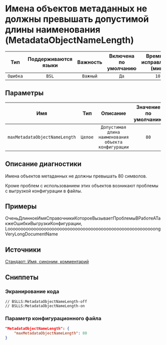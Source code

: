 # Имена объектов метаданных не должны превышать допустимой длины наименования (MetadataObjectNameLength)

|   Тип    |    Поддерживаются<br>языки    | Важность |    Включена<br>по умолчанию    |    Время на<br>исправление (мин)    |    Теги    |
|:--------:|:-----------------------------:|:--------:|:------------------------------:|:-----------------------------------:|:----------:|
| `Ошибка` |             `BSL`             | `Важный` |              `Да`              |                `10`                 | `standard` |

## Параметры


|              Имя              |   Тип   |                       Описание                       |    Значение<br>по умолчанию    |
|:-----------------------------:|:-------:|:----------------------------------------------------:|:------------------------------:|
| `maxMetadataObjectNameLength` | `Целое` | `Допустимая длина наименования объекта конфигурации` |              `80`              |
<!-- Блоки выше заполняются автоматически, не трогать -->
## Описание диагностики
<!-- Описание диагностики заполняется вручную. Необходимо понятным языком описать смысл и схему работу -->

Имена объектов метаданных не должны превышать 80 символов.

Кроме проблем с использованием этих объектов возникают проблемы с выгрузкой конфигурации в файлы.

## Примеры

ОченьДлинноеИмяСправочникиКотороеВызываетПроблемыВРаботеАТакжеОшибкиВыгрузкиКонфигурации, LooooooooooooooooooooooooooooooooooooooooooooooooooooooooongVeryLongDocumentName

## Источники
<!-- Необходимо указывать ссылки на все источники, из которых почерпнута информация для создания диагностики -->

[Стандарт: Имя, синоним, комментарий](https://its.1c.ru/db/v8std#content:474:hdoc:2.3)

## Сниппеты

<!-- Блоки ниже заполняются автоматически, не трогать -->
### Экранирование кода

```bsl
// BSLLS:MetadataObjectNameLength-off
// BSLLS:MetadataObjectNameLength-on
```

### Параметр конфигурационного файла

```json
"MetadataObjectNameLength": {
    "maxMetadataObjectNameLength": 80
}
```
